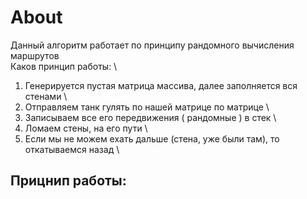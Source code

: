 # About

Данный алгоритм работает по принципу рандомного вычисления маршрутов \
Каков принцип работы: \

1. Генерируется пустая матрица массива, далее заполняется вся стенами \
2. Отправляем танк гулять по нашей матрице по матрице \
3. Записываем все его передвижения ( рандомные ) в стек \
4. Ломаем стены, на его пути \
5. Если мы не можем ехать дальше (стена, уже были там), то откатываемся назад \

## Прицнип работы:
